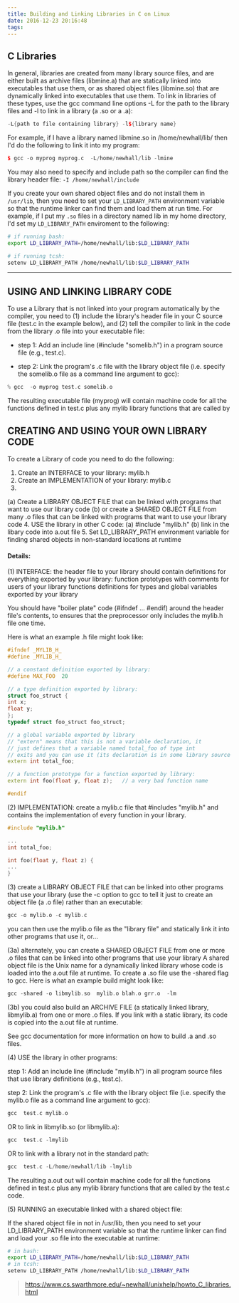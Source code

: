 ```yaml
---
title: Building and Linking Libraries in C on Linux
date: 2016-12-23 20:16:48
tags:
---
```


## C Libraries
In general, libraries are created from many library source files, and are either built as archive files (libmine.a) that are statically linked into executables that use them, or as shared object files (libmine.so) that are dynamically linked into executables that use them. To link in libraries of these types, use the gcc command line options -L for the path to the library files and -l to link in a library (a .so or a .a):
```c++
-L{path to file containing library} -l${library name}
```
For example, if I have a library named libmine.so in /home/newhall/lib/ then I'd do the following to link it into my program:
```c++
$ gcc -o myprog myprog.c  -L/home/newhall/lib -lmine
```
You may also need to specify and include path so the compiler can find the library header file: `-I /home/newhall/include`

If you create your own shared object files and do not install them in `/usr/lib`, then you need to set your `LD_LIBRARY_PATH` environment variable so that the runtime linker can find them and load them at run time. For example, if I put my `.so` files in a directory named lib in my home directory, I'd set my `LD_LIBRARY_PATH` enviroment to the following:
```bash
# if running bash:
export LD_LIBRARY_PATH=/home/newhall/lib:$LD_LIBRARY_PATH

# if running tcsh:
setenv LD_LIBRARY_PATH /home/newhall/lib:$LD_LIBRARY_PATH
```

<!-- more -->

----
## USING AND LINKING LIBRARY CODE

To use a Library that is not linked into your program automatically by the compiler, you need to (1) include the library's header file in your C source file (test.c in the example below), and (2) tell the compiler to link in the code from the library .o file into your executable file:

* step 1: Add an include line (#include "somelib.h") in a program source file (e.g., test.c).

* step 2: Link the program's .c file with the library object file (i.e. specify the somelib.o file as a command line argument to gcc): 
```c++
% gcc  -o myprog test.c somelib.o
```
The resulting executable file (myprog) will contain machine code for all the functions defined in test.c plus any mylib library functions that are called by

## CREATING AND USING YOUR OWN LIBRARY CODE
To create a Library of code you need to do the following:

1. Create an INTERFACE to your library: mylib.h
2. Create an IMPLEMENTATION of your library: mylib.c
3. 
  (a) Create a LIBRARY OBJECT FILE that can be linked with programs that want to use our library code
  (b) or create a SHARED OBJECT FILE from many .o files that can be linked with programs that want to use your library code
4. USE the library in other C code: 
   (a) #include "mylib.h" 
   (b) link in the libary code into a.out file
5. Set LD_LIBRARY_PATH environment variable for finding shared objects in non-standard locations at runtime

#### Details:

(1) INTERFACE: the header file to your library should contain definitions for everything exported by your library: function prototypes with comments for users of your library functions definitions for types and global variables exported by your library 

You should have "boiler plate" code (#ifndef ... #endif) around the header file's contents, to ensures that the preprocessor only includes the mylib.h file one time.

Here is what an example .h file might look like:
```c++
#ifndef _MYLIB_H_
#define _MYLIB_H_

// a constant definition exported by library:
#define MAX_FOO  20

// a type definition exported by library:
struct foo_struct {  
int x;
float y;
};
typedef struct foo_struct foo_struct;

// a global variable exported by library
// "extern" means that this is not a variable declaration, it 
// just defines that a variable named total_foo of type int
// exits and you can use it (its declaration is in some library source file)
extern int total_foo; 	

// a function prototype for a function exported by library:
extern int foo(float y, float z);   // a very bad function name

#endif
```
(2) IMPLEMENTATION: create a mylib.c file that #includes "mylib.h" and contains the implementation of every function in your library.
```cpp
#include "mylib.h"

...
int total_foo;

int foo(float y, float z) { 
...
}
```
(3) create a LIBRARY OBJECT FILE that can be linked into other programs that use your library (use the -c option to gcc to tell it just to create an object file (a .o file) rather than an executable:
```cpp
gcc -o mylib.o -c mylib.c
```
you can then use the mylib.o file as the "library file" and statically link it into other programs that use it, or...

(3a) alternately, you can create a SHARED OBJECT FILE from one or more .o files that can be linked into other programs that use your library A shared object file is the Unix name for a dynamically linked library whose code is loaded into the a.out file at runtime. To create a .so file use the -shared flag to gcc. Here is what an example build might look like:
```cpp
gcc -shared -o libmylib.so  mylib.o blah.o grr.o  -lm 
```
(3b) you could also build an ARCHIVE FILE (a statically linked library, libmylib.a) from one or more .o files. If you link with a static library, its code is copied into the a.out file at runtime.

See gcc documentation for more information on how to build .a and .so files.

(4) USE the library in other programs:

step 1: Add an include line (#include "mylib.h") in all program source files that use library definitions (e.g., test.c).

step 2: Link the program's .c file with the library object file (i.e. specify the mylib.o file as a command line argument to gcc): 
```cpp
gcc  test.c mylib.o
```
OR to link in libmylib.so (or libmylib.a):
```cpp
gcc  test.c -lmylib
```
OR to link with a library not in the standard path:
```cpp
gcc  test.c -L/home/newhall/lib -lmylib
```
The resulting a.out out will contain machine code for all the functions defined in test.c plus any mylib library functions that are called by the test.c code. 

(5) RUNNING an executable linked with a shared object file:

If the shared object file in not in /usr/lib, then you need to set your LD_LIBRARY_PATH environment variable so that the runtime linker can find and load your .so file into the executable at runtime:

```bash
# in bash:
export LD_LIBRARY_PATH=/home/newhall/lib:$LD_LIBRARY_PATH
# in tcsh:
setenv LD_LIBRARY_PATH /home/newhall/lib:$LD_LIBRARY_PATH
```

> https://www.cs.swarthmore.edu/~newhall/unixhelp/howto_C_libraries.html
